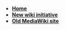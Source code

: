 * [**Home**](../../)
* [**New wiki initiative**](new-wiki-initiative/customizing-freeplane.md)
* [**Old MediaWiki site**](old-mediawiki-site/Home.md)
